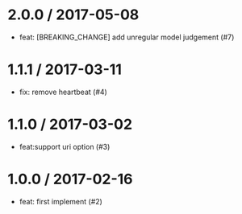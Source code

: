 
2.0.0 / 2017-05-08
==================

  * feat: [BREAKING_CHANGE] add unregular model judgement (#7)

1.1.1 / 2017-03-11
==================

  * fix: remove heartbeat (#4)

1.1.0 / 2017-03-02
==================

  * feat:support uri option (#3)

1.0.0 / 2017-02-16
==================

  * feat: first implement (#2)

